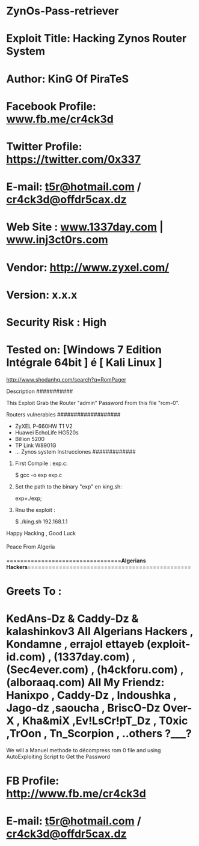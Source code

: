 # ZynOs-Pass-retriever
####
# Exploit Title: Hacking Zynos Router System
# Author: KinG Of PiraTeS
# Facebook Profile: www.fb.me/cr4ck3d
# Twitter Profile: https://twitter.com/0x337
# E-mail: t5r@hotmail.com / cr4ck3d@offdr5cax.dz
# Web Site : www.1337day.com | www.inj3ct0rs.com
# Vendor: http://www.zyxel.com/
# Version: x.x.x
# Security Risk : High
# Tested on: [Windows 7 Edition Intégrale 64bit ] é [ Kali Linux ]
####

http://www.shodanhq.com/search?q=RomPager

Description
###########

This Exploit Grab the Router "admin" Password From this file "rom-0".

Routers vulnerables
###################

- ZyXEL P-660HW T1 V2
- Huawei EchoLife HG520s
- Billion 5200
- TP Link W8901G
- ... Zynos system 
Instrucciones
#############

1. First Compile : exp.c:

    $ gcc -o exp exp.c
    
2. Set the path to the binary "exp" en king.sh:

    exp=./exp;
    
3. Rnu the exploit :

    $ ./king.sh 192.168.1.1

Happy Hacking , Good Luck

####

Peace From Algeria

####
=================================**Algerians Hackers**===============================================
# Greets To : 
   KedAns-Dz & Caddy-Dz & kalashinkov3 **All Algerians Hackers** , Kondamne ,  errajol ettayeb
   (exploit-id.com) , (1337day.com) , (Sec4ever.com) , (h4ckforu.com) , (alboraaq.com)
   All My Friendz: Hanixpo , Caddy-Dz , Indoushka , Jago-dz ,saoucha , BriscO-Dz
   Over-X , Kha&miX ,Ev!LsCr!pT_Dz , T0xic ,TrOon , Tn_Scorpion , ..others ?___?
=====================================================================================================

We will a Manuel methode to décompress rom 0 file 
and using AutoExploiting Script to Get the Password
# FB Profile: http://www.fb.me/cr4ck3d
# E-mail: t5r@hotmail.com / cr4ck3d@offdr5cax.dz

